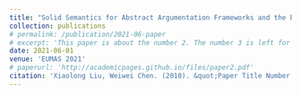 ```yaml
---
title: "Solid Semantics for Abstract Argumentation Frameworks and the Preservation of Solid Semantic Properties"
collection: publications
# permalink: /publication/2021-06-paper
# excerpt: 'This paper is about the number 2. The number 3 is left for future work.'
date: 2021-06-01
venue: 'EUMAS 2021'
# paperurl: 'http://academicpages.github.io/files/paper2.pdf'
citation: 'Xiaolong Liu, Weiwei Chen. (2010). &quot;Paper Title Number 2.&quot; <i>Journal 1</i>. 1(2).'
---
```


<!-- The contents above will be part of a list of publications, if the user clicks the link for the publication than the contents of section will be rendered as a full page, allowing you to provide more information about the paper for the reader. When publications are displayed as a single page, the contents of the above "citation" field will automatically be included below this section in a smaller font. -->
